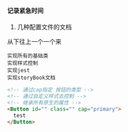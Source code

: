 #### 记录紧急时间


1. 几种配置文件的文档

从下往上一个一个来

```text
实现所有的基础类
实现样式控制
实现jest
实现storyBook文档
```

```html
<!-- 通过cap指定 按钮的类型 -->
<!-- 通过自定义样式去控制 -->
<!-- 继承所有原生的属性 -->
<Button id="" class="" cap="primary">
  test
</Button>
```